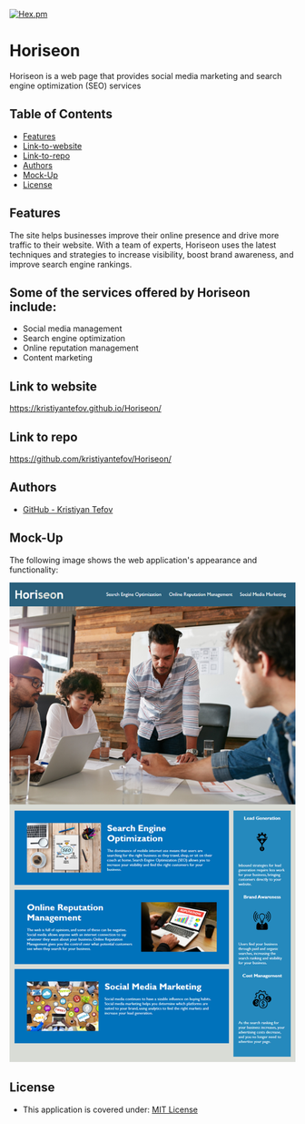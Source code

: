 [![Hex.pm](https://img.shields.io/badge/license%20-mit-blue?style=for-the-badge&logo=appveyor)](https://choosealicense.com/licenses/mit)

# Horiseon
Horiseon is a web page that provides social media marketing and search engine optimization (SEO) services


## Table of Contents

* [Features](#features)
* [Link-to-website](#link-to-website)
* [Link-to-repo](#link-to-repo)
* [Authors](#authors)
* [Mock-Up](#mock-up)
* [License](#license)


## Features

The site helps businesses improve their online presence and drive more traffic to their website. With a team of experts, Horiseon uses the latest techniques and strategies to increase visibility, boost brand awareness, and improve search engine rankings.

## Some of the services offered by Horiseon include:

* Social media management
* Search engine optimization
* Online reputation management
* Content marketing

## Link to website

https://kristiyantefov.github.io/Horiseon/

## Link to repo

https://github.com/kristiyantefov/Horiseon/

## Authors

- [GitHub - Kristiyan Tefov](https://github.com/kristiyantefov)


 
## Mock-Up

The following image shows the web application's appearance and functionality:

![The Horiseon webpage includes a navigation bar, a header image, and cards with text and images at the bottom of the page.][def]

[def]: ./Image/01-html-css-git-homework-demo.png

## License

- This application is covered under: [MIT License](https://choosealicense.com/licenses/mit)
